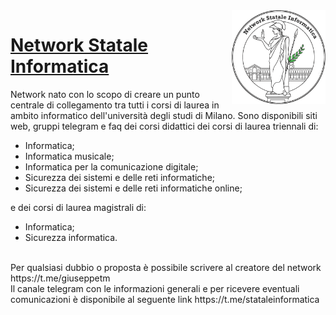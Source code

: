 <img src="website/public/logo.png" width="150" height="150" align="right" />

# [Network Statale Informatica](https://github.com/NetworkStataleInformatica)
Network nato con lo scopo di creare un punto centrale di collegamento tra tutti i corsi di laurea in ambito informatico dell'università degli studi di Milano. 
Sono disponibili siti web, gruppi telegram e faq dei corsi didattici dei corsi di laurea triennali di:
- Informatica;
- Informatica musicale;
- Informatica per la comunicazione digitale;
- Sicurezza dei sistemi e delle reti informatiche;
- Sicurezza dei sistemi e delle reti informatiche online;
  
e dei corsi di laurea magistrali di:
- Informatica;
- Sicurezza informatica.
  
<br/>
Per qualsiasi dubbio o proposta è possibile scrivere al creatore del network https://t.me/giuseppetm
<br/>
Il canale telegram con le informazioni generali e per ricevere eventuali comunicazioni è disponibile al seguente link https://t.me/stataleinformatica